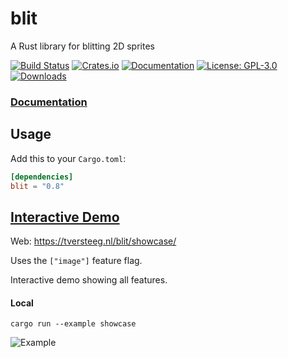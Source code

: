 # blit
A Rust library for blitting 2D sprites

[![Build Status](https://github.com/tversteeg/blit/workflows/CI/badge.svg)](https://github.com/tversteeg/blit/actions?workflow=CI)
[![Crates.io](https://img.shields.io/crates/v/blit.svg)](https://crates.io/crates/blit)
[![Documentation](https://docs.rs/blit/badge.svg)](https://docs.rs/blit)
[![License: GPL-3.0](https://img.shields.io/crates/l/blit.svg)](#license)
[![Downloads](https://img.shields.io/crates/d/blit.svg)](#downloads)

### [Documentation](https://docs.rs/blit/)

## Usage

Add this to your `Cargo.toml`:

```toml
[dependencies]
blit = "0.8"
```

## [Interactive Demo](https://tversteeg.nl/blit/showcase)

Web: https://tversteeg.nl/blit/showcase/

Uses the `["image"]` feature flag.

Interactive demo showing all features.

#### Local

```console
cargo run --example showcase
```

![Example](img/example.png?raw=true)
